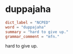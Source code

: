 # duppajaha

``` toml
dict_label = "NCPED"
word = "duppajaha"
summary = "hard to give up."
grammar_comment = "mfn."
```

hard to give up.

